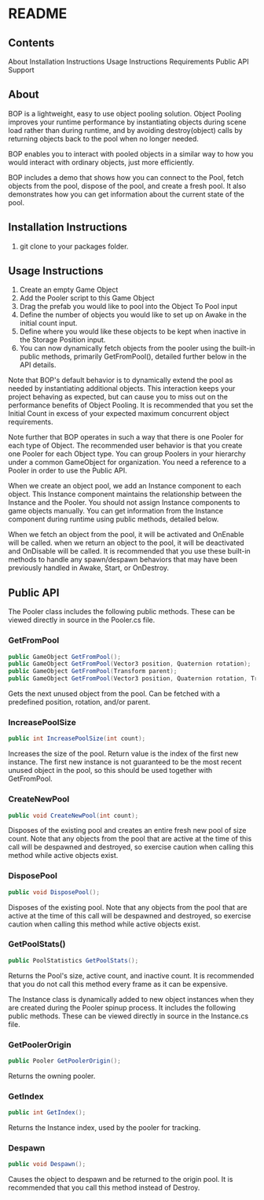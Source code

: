 # README

## Contents

About
Installation Instructions
Usage Instructions
Requirements
Public API
Support

## About

BOP is a lightweight, easy to use object pooling solution. Object Pooling improves your runtime performance by instantiating objects during scene load rather than during runtime, and by avoiding destroy(object) calls by returning objects back to the pool when no longer needed.

BOP enables you to interact with pooled objects in a similar way to how you would interact with ordinary objects, just more efficiently.

BOP includes a demo that shows how you can connect to the Pool, fetch objects from the pool, dispose of the pool, and create a fresh pool. It also demonstrates how you can get information about the current state of the pool.

## Installation Instructions

1. git clone to your packages folder.

## Usage Instructions

1. Create an empty Game Object
2. Add the Pooler script to this Game Object
3. Drag the prefab you would like to pool into the Object To Pool input
4. Define the number of objects you would like to set up on Awake in the initial count input.
5. Define where you would like these objects to be kept when inactive in the Storage Position input.
6. You can now dynamically fetch objects from the pooler using the built-in public methods, primarily GetFromPool(), detailed further below in the API details.

Note that BOP's default behavior is to dynamically extend the pool as needed by instantiating additional objects. This interaction keeps your project behaving as expected, but can cause you to miss out on the performance benefits of Object Pooling. It is recommended that you set the Initial Count in excess of your expected maximum concurrent object requirements.

Note further that BOP operates in such a way that there is one Pooler for each type of Object. The recommended user behavior is that you create one Pooler for each Object type. You can group Poolers in your hierarchy under a common GameObject for organization. You need a reference to a Pooler in order to use the Public API.

When we create an object pool, we add an Instance component to each object. This Instance component maintains the relationship between the Instance and the Pooler. You should not assign Instance components to game objects manually. You can get information from the Instance component during runtime using public methods, detailed below.

When we fetch an object from the pool, it will be activated and OnEnable will be called. when we return an object to the pool, it will be deactivated and OnDisable will be called. It is recommended that you use these built-in methods to handle any spawn/despawn behaviors that may have been previously handled in Awake, Start, or OnDestroy.

## Public API

The Pooler class includes the following public methods. These can be viewed directly in source in the Pooler.cs file.

### GetFromPool

```cs
public GameObject GetFromPool();
public GameObject GetFromPool(Vector3 position, Quaternion rotation);
public GameObject GetFromPool(Transform parent);
public GameObject GetFromPool(Vector3 position, Quaternion rotation, Transfrom parent);
```

Gets the next unused object from the pool. Can be fetched with a predefined position, rotation, and/or parent.

### IncreasePoolSize

```cs
public int IncreasePoolSize(int count);
```

Increases the size of the pool. Return value is the index of the first new instance. The first new instance is not guaranteed to be the most recent unused object in the pool, so this should be used together with GetFromPool.

### CreateNewPool

```cs
public void CreateNewPool(int count);
```

Disposes of the existing pool and creates an entire fresh new pool of size count. Note that any objects from the pool that are active at the time of this call will be despawned and destroyed, so exercise caution when calling this method while active objects exist.

### DisposePool

```cs
public void DisposePool();
```

Disposes of the existing pool. Note that any objects from the pool that are active at the time of this call will be despawned and destroyed, so exercise caution when calling this method while active objects exist.

### GetPoolStats()

```cs
public PoolStatistics GetPoolStats();
```

Returns the Pool's size, active count, and inactive count. It is recommended that you do not call this method every frame as it can be expensive.

The Instance class is dynamically added to new object instances when they are created during the Pooler spinup process. It includes the following public methods. These can be viewed directly in source in the Instance.cs file.

### GetPoolerOrigin

```cs
public Pooler GetPoolerOrigin();
```

Returns the owning pooler.

### GetIndex

```cs
public int GetIndex();
```

Returns the Instance index, used by the pooler for tracking.

### Despawn

```cs
public void Despawn();
```

Causes the object to despawn and be returned to the origin pool. It is recommended that you call this method instead of Destroy.
